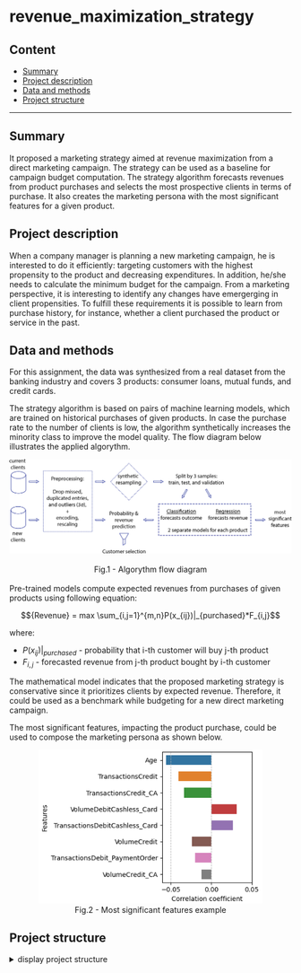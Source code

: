# revenue_maximization_strategy


## Content

* [Summary](README.md#Summary)  
* [Project description](README.md#Project-description)  
* [Data and methods](README.md#Data-and-methods)                                
* [Project structure](README.md#Project-structure)                   


---

## Summary
It proposed a marketing strategy aimed at revenue maximization from a direct marketing campaign. The strategy can be used as a baseline for campaign budget computation. The strategy algorithm forecasts revenues from product purchases and selects the most prospective clients in terms of purchase. It also creates the marketing persona with the most significant features for a given product. 
  

## Project description
When a company manager is planning a new marketing campaign, he is interested to do it efficiently: targeting customers with the highest propensity to the product and decreasing expenditures. In addition, he/she needs to calculate the minimum budget for the campaign. From a marketing perspective, it is interesting to identify any changes have emergerging in client propensities. To fulfill these requirements it is possible to learn from purchase history, for instance, whether a client purchased the product or service in the past. 


## Data and methods
For this assignment, the data was synthesized from a real dataset from the banking industry and covers 3 products: consumer loans, mutual funds, and credit cards. 

The strategy algorithm is based on pairs of machine learning models, which are trained on historical purchases of given products. In case the purchase rate to the number of clients is low, the algorithm synthetically increases the minority class to improve the model quality. The flow diagram below illustrates the applied algorythm.

<div align="center"> 
<img src="./figures/scheme.png" width="700">  </div>

<br>

<div align="center"> Fig.1 - Algorythm flow diagram</div>

<br>
Pre-trained models compute expected revenues from purchases of given products using following equation:

$${Revenue} = max \sum_{i,j=1}^{m,n}P(x_{ij})|_{purchased}*F_{i,j}$$

where:
* $P(x_{ij})|_{purchased}$ - probability that i-th customer will buy j-th product
* $F_{i,j}$ - forecasted revenue from j-th product bought by i-th customer

The mathematical model indicates that the proposed marketing strategy is conservative since it prioritizes clients by expected revenue. Therefore, it could be used as a benchmark while budgeting for a new direct marketing campaign. 

The most significant features, impacting the product purchase, could be used to compose the marketing persona as shown below.

<div align="center"> 
<img src="./figures/fig_5_print.png" width="400">  </div>

<div align="center">  Fig.2 - Most significant features example </div>


## Project structure

<details>
  <summary>display project structure </summary>

```Python
revenue_maximization_strategy
├── .gitignore
├── config
│   └── config.json     # configuration setings
├── data                # data archive
│  
├── figures
│   ├── fig_1.png
.....
│   └── fig_13.png
├── models              # models and weights
│   ├── gbr_cc_opt.pkl
.....
│   └── gb_opt_mf.pkl
├── notebooks           # notebooks
│   └── Project.ipynb

├── README.md
├── requirements.txt    
└── utils               # functions and data loaders
    └── reader_config.py
```
</details>